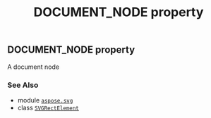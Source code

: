 ﻿---
title: DOCUMENT_NODE property
second_title: Aspose.SVG for Python via .NET API References
description: 
type: docs
weight: 530
url: /python-net/aspose.svg/svgrectelement/document_node/
is_root: false
---

## DOCUMENT_NODE property


A document node

### See Also
* module [`aspose.svg`](../../)
* class [`SVGRectElement`](/svg/python-net/aspose.svg/svgrectelement)
